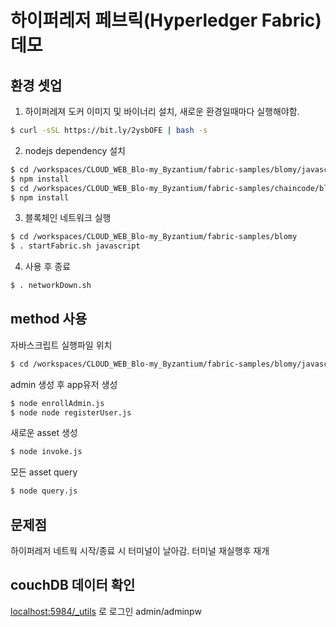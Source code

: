 # 하이퍼레저 페브릭(Hyperledger Fabric) 데모
## 환경 셋업
1. 하이퍼레져 도커 이미지 및 바이너리 설치, 새로운 환경일때마다 실행해야함.
```bash
$ curl -sSL https://bit.ly/2ysbOFE | bash -s
```
2. nodejs dependency 설치
```bash
$ cd /workspaces/CLOUD_WEB_Blo-my_Byzantium/fabric-samples/blomy/javascript
$ npm install
$ cd /workspaces/CLOUD_WEB_Blo-my_Byzantium/fabric-samples/chaincode/blomy/javascript
$ npm install
```
3. 블록체인 네트워크 실행
```bash
$ cd /workspaces/CLOUD_WEB_Blo-my_Byzantium/fabric-samples/blomy
$ . startFabric.sh javascript
```
4. 사용 후 종료
```bash
$ . networkDown.sh
```
## method 사용
자바스크립트 실행파일 위치
```bash
$ cd /workspaces/CLOUD_WEB_Blo-my_Byzantium/fabric-samples/blomy/javascript
```
admin 생성 후 app유저 생성
```bash
$ node enrollAdmin.js
$ node node registerUser.js
```
새로운 asset 생성
```bash
$ node invoke.js
```
모든 asset query
```bash
$ node query.js 
```

## 문제점
하이퍼레저 네트웍 시작/종료 시 터미널이 날아감. 터미널 재실행후 재개

## couchDB 데이터 확인
[localhost:5984/_utils](localhost:5984/_utils) 로 로그인
admin/adminpw

